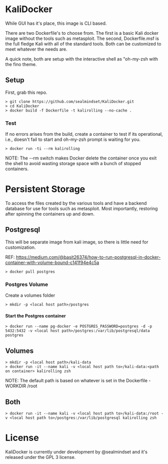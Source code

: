 # KaliDocker
While GUI has it's place, this image is CLI based.

There are two Dockerfile's to choose from. The first is a basic Kali docker image without the tools such as metasploit. The second, Dockerfile.msf is the full fledge Kali with all of the standard tools. Both can be customized to meet whatever the needs are.

A quick note, both are setup with the interactive shell as "oh-my-zsh with the fino theme.

## Setup
First, grab this repo.

    > git clone https://github.com/sealmindset/KaliDocker.git
    > cd KaliDocker
    > docker build -f Dockerfile -t kalirolling --no-cache .

### Test
If no errors arises from the build, create a container to test if its operational, i.e., doesn't fail to start and oh-my-zsh prompt is waiting for you.

    > docker run -ti --rm kalirolling

NOTE: The --rm switch makes Docker delete the container once you exit the shell to avoid wasting storage space with a bunch of stopped containers.

# Persistent Storage
To access the files created by the various tools and have a backend database for use for tools such as metasploit. Most importantly, restoring after spinning the containers up and down.

## Postgresql
This will be separate image from kali image, so there is little need for customization.

REF: https://medium.com/@basit26374/how-to-run-postgresql-in-docker-container-with-volume-bound-c141f94e4c5a

    > docker pull postgres

### Postgres Volume
Create a volumes folder

    > mkdir -p <local host path>/postgres

#### Start the Postgres container
    > docker run --name pg-docker -e POSTGRES_PASSWORD=postgres -d -p 5432:5432 -v <local host path>/postgres:/var/lib/postgresql/data postgres

## Volumes

    > mkdir -p <local host path>/kali-data
    > docker run -it --name kali -v <local host path to>/kali-data:<path on container> kalirolling zsh
    
NOTE: The default path is based on whatever is set in the Dockerfile - WORKDIR /root

## Both
    > docker run -it --name kali -v <local host path to>/kali-data:/root -v <local host path to>/postgres:/var/lib/postgresql kalirolling zsh

# License
KaliDocker is currently under development by @sealmindset and it's released under the GPL 3 license.

